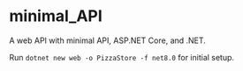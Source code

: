 # minimal_API
A web API with minimal API, ASP.NET Core, and .NET.

Run `dotnet new web -o PizzaStore -f net8.0` for initial setup.